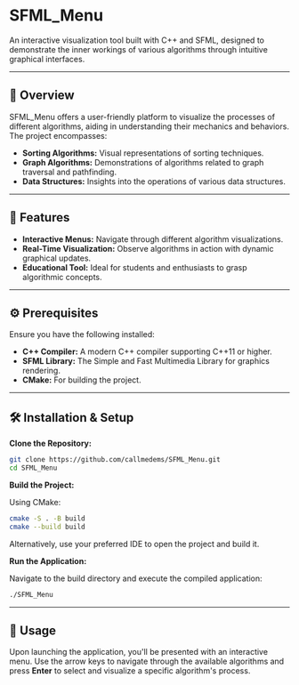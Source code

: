 # SFML_Menu

An interactive visualization tool built with C++ and SFML, designed to demonstrate the inner workings of various algorithms through intuitive graphical interfaces.

---

## 📌 Overview

SFML_Menu offers a user-friendly platform to visualize the processes of different algorithms, aiding in understanding their mechanics and behaviors. The project encompasses:

- **Sorting Algorithms:** Visual representations of sorting techniques.
- **Graph Algorithms:** Demonstrations of algorithms related to graph traversal and pathfinding.
- **Data Structures:** Insights into the operations of various data structures.

---

## 🧩 Features

- **Interactive Menus:** Navigate through different algorithm visualizations.
- **Real-Time Visualization:** Observe algorithms in action with dynamic graphical updates.
- **Educational Tool:** Ideal for students and enthusiasts to grasp algorithmic concepts.

---

## ⚙️ Prerequisites

Ensure you have the following installed:

- **C++ Compiler:** A modern C++ compiler supporting C++11 or higher.
- **SFML Library:** The Simple and Fast Multimedia Library for graphics rendering.
- **CMake:** For building the project.

---

## 🛠️ Installation & Setup

**Clone the Repository:**
```bash
git clone https://github.com/callmedems/SFML_Menu.git
cd SFML_Menu
```

**Build the Project:**

Using CMake:
```bash
cmake -S . -B build
cmake --build build
```
Alternatively, use your preferred IDE to open the project and build it.

**Run the Application:**

Navigate to the build directory and execute the compiled application:
```bash
./SFML_Menu
```

---

## 🧪 Usage

Upon launching the application, you'll be presented with an interactive menu. Use the arrow keys to navigate through the available algorithms and press **Enter** to select and visualize a specific algorithm's process.
